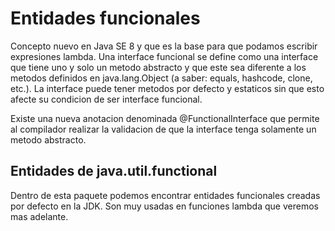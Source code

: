 # Entidades funcionales
Concepto nuevo en Java SE 8 y que es la base para que podamos escribir expresiones lambda. Una interface funcional se define como una interface que tiene uno y solo un metodo abstracto y que este sea diferente a los metodos definidos en java.lang.Object (a saber: equals, hashcode, clone, etc.). 
La interface puede tener metodos por defecto y estaticos sin que esto afecte su condicion de ser interface funcional.

Existe una nueva anotacion denominada @FunctionalInterface que permite al compilador realizar la validacion de que la interface tenga solamente un metodo abstracto. 

## Entidades de java.util.functional

Dentro de esta paquete podemos encontrar entidades funcionales creadas por defecto en la JDK. Son muy usadas
en funciones lambda que veremos mas adelante.